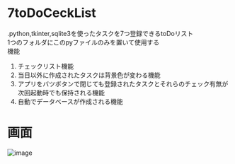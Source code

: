 # 7toDoCeckList  

.python,tkinter,sqlite3を使ったタスクを7つ登録できるtoDoリスト  
1つのフォルダにこのpyファイルのみを置いて使用する  
機能
1. チェックリスト機能
1. 当日以外に作成されたタスクは背景色が変わる機能
1. アプリをバツボタンで閉じても登録されたタスクとそれらのチェック有無が次回起動時でも保持される機能
1. 自動でデータベースが作成される機能
# 画面
![image](https://user-images.githubusercontent.com/83535489/231031732-6245b772-4b7d-402f-9a3f-10ddf2941cfa.png)
